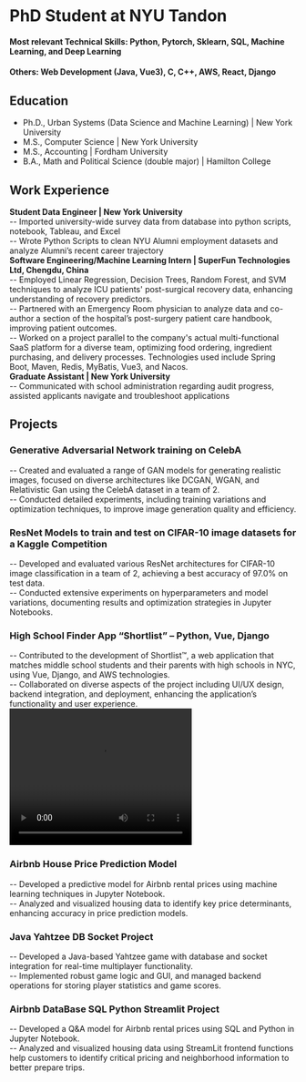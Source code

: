 # PhD Student at NYU Tandon 

#### Most relevant Technical Skills: Python, Pytorch, Sklearn, SQL, Machine Learning, and Deep Learning   
#### Others: Web Development (Java, Vue3), C, C++, AWS, React, Django 

## Education
- Ph.D., Urban Systems (Data Science and Machine Learning) | New York University   					       		
- M.S., Computer Science | New York University    	
- M.S., Accounting | Fordham University    
- B.A., Math and Political Science (double major) | Hamilton College   

## Work Experience 
**Student Data Engineer | New York University**   
-- Imported university-wide survey data from database into python scripts, notebook, Tableau, and Excel   
-- Wrote Python Scripts to clean NYU Alumni employment datasets and analyze Alumni’s recent career trajectory   
**Software Engineering/Machine Learning Intern | SuperFun Technologies Ltd, Chengdu, China**   
-- Employed Linear Regression, Decision Trees, Random Forest, and SVM techniques to analyze ICU patients' post-surgical recovery data, enhancing understanding of recovery predictors.    
-- Partnered with an Emergency Room physician to analyze data and co-author a section of the hospital’s post-surgery patient care handbook, improving patient outcomes.   
-- Worked on a project parallel to the company's actual multi-functional SaaS platform for a diverse team, optimizing food ordering, ingredient purchasing, and delivery processes. Technologies used include Spring Boot, Maven, Redis, MyBatis, Vue3, and Nacos.   
**Graduate Assistant | New York University**    
-- Communicated with school administration regarding audit progress, assisted applicants navigate and troubleshoot applications   

## Projects
### Generative Adversarial Network training on CelebA      
-- Created and evaluated a range of GAN models for generating realistic images, focused on diverse architectures like DCGAN, WGAN, and Relativistic Gan using the CelebA dataset in a team of 2.   
-- Conducted detailed experiments, including training variations and optimization techniques, to improve image generation quality and efficiency.    

### ResNet Models to train and test on CIFAR-10 image datasets for a Kaggle Competition 
-- Developed and evaluated various ResNet architectures for CIFAR-10 image classification in a team of 2, achieving a best accuracy of 97.0% on test data.   
-- Conducted extensive experiments on hyperparameters and model variations, documenting results and optimization strategies in Jupyter Notebooks.    

### High School Finder App “Shortlist” – Python, Vue, Django    
-- Contributed to the development of Shortlist™, a web application that matches middle school students and their parents with high schools in NYC, using Vue, Django, and AWS technologies.    
-- Collaborated on diverse aspects of the project including UI/UX design, backend integration, and deployment, enhancing the application’s functionality and user experience.    
    <video width="320" height="240" controls>
      <source src="assets/videos/short_list_demo.mp4" type="video/mp4">
  Video Demo
    </video>

### Airbnb House Price Prediction Model      
-- Developed a predictive model for Airbnb rental prices using machine learning techniques in Jupyter Notebook.      
-- Analyzed and visualized housing data to identify key price determinants, enhancing accuracy in price prediction models.     

### Java Yahtzee DB Socket Project   
-- Developed a Java-based Yahtzee game with database and socket integration for real-time multiplayer functionality.   
-- Implemented robust game logic and GUI, and managed backend operations for storing player statistics and game scores.    

### Airbnb DataBase SQL Python Streamlit Project
-- Developed a Q&A model for Airbnb rental prices using SQL and Python in Jupyter Notebook.    
-- Analyzed and visualized housing data using StreamLit frontend functions help customers to identify critical pricing and neighborhood information to better prepare trips.    